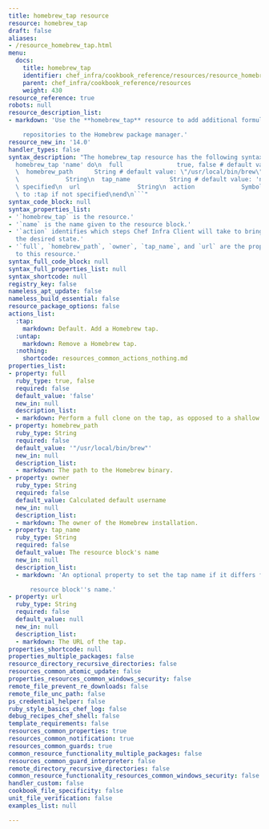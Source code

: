 ```yaml
---
title: homebrew_tap resource
resource: homebrew_tap
draft: false
aliases:
- /resource_homebrew_tap.html
menu:
  docs:
    title: homebrew_tap
    identifier: chef_infra/cookbook_reference/resources/resource_homebrew_tap.md homebrew_tap
    parent: chef_infra/cookbook_reference/resources
    weight: 430
resource_reference: true
robots: null
resource_description_list:
- markdown: 'Use the **homebrew_tap** resource to add additional formula

    repositories to the Homebrew package manager.'
resource_new_in: '14.0'
handler_types: false
syntax_description: "The homebrew_tap resource has the following syntax:\n\n``` ruby\n\
  homebrew_tap 'name' do\n  full               true, false # default value: false\n\
  \  homebrew_path      String # default value: \"/usr/local/bin/brew\"\n  owner \
  \             String\n  tap_name           String # default value: 'name' unless\
  \ specified\n  url                String\n  action             Symbol # defaults\
  \ to :tap if not specified\nend\n```"
syntax_code_block: null
syntax_properties_list:
- '`homebrew_tap` is the resource.'
- '`name` is the name given to the resource block.'
- '`action` identifies which steps Chef Infra Client will take to bring the node into
  the desired state.'
- '`full`, `homebrew_path`, `owner`, `tap_name`, and `url` are the properties available
  to this resource.'
syntax_full_code_block: null
syntax_full_properties_list: null
syntax_shortcode: null
registry_key: false
nameless_apt_update: false
nameless_build_essential: false
resource_package_options: false
actions_list:
  :tap:
    markdown: Default. Add a Homebrew tap.
  :untap:
    markdown: Remove a Homebrew tap.
  :nothing:
    shortcode: resources_common_actions_nothing.md
properties_list:
- property: full
  ruby_type: true, false
  required: false
  default_value: 'false'
  new_in: null
  description_list:
  - markdown: Perform a full clone on the tap, as opposed to a shallow clone.
- property: homebrew_path
  ruby_type: String
  required: false
  default_value: '"/usr/local/bin/brew"'
  new_in: null
  description_list:
  - markdown: The path to the Homebrew binary.
- property: owner
  ruby_type: String
  required: false
  default_value: Calculated default username
  new_in: null
  description_list:
  - markdown: The owner of the Homebrew installation.
- property: tap_name
  ruby_type: String
  required: false
  default_value: The resource block's name
  new_in: null
  description_list:
  - markdown: 'An optional property to set the tap name if it differs from the

      resource block''s name.'
- property: url
  ruby_type: String
  required: false
  default_value: null
  new_in: null
  description_list:
  - markdown: The URL of the tap.
properties_shortcode: null
properties_multiple_packages: false
resource_directory_recursive_directories: false
resources_common_atomic_update: false
properties_resources_common_windows_security: false
remote_file_prevent_re_downloads: false
remote_file_unc_path: false
ps_credential_helper: false
ruby_style_basics_chef_log: false
debug_recipes_chef_shell: false
template_requirements: false
resources_common_properties: true
resources_common_notification: true
resources_common_guards: true
common_resource_functionality_multiple_packages: false
resources_common_guard_interpreter: false
remote_directory_recursive_directories: false
common_resource_functionality_resources_common_windows_security: false
handler_custom: false
cookbook_file_specificity: false
unit_file_verification: false
examples_list: null

---
```

